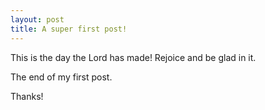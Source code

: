 ```yaml
---
layout: post
title: A super first post!
---
```


This is the day the Lord has made!  Rejoice and be glad in it. 

The end of my first post.

Thanks!
